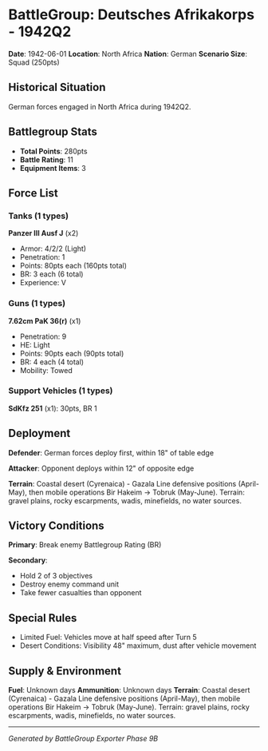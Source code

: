 # BattleGroup: Deutsches Afrikakorps - 1942Q2

**Date**: 1942-06-01
**Location**: North Africa
**Nation**: German
**Scenario Size**: Squad (250pts)

## Historical Situation

German forces engaged in North Africa during 1942Q2.

## Battlegroup Stats

- **Total Points**: 280pts
- **Battle Rating**: 11
- **Equipment Items**: 3

## Force List

### Tanks (1 types)

**Panzer III Ausf J** (x2)
- Armor: 4/2/2 (Light)
- Penetration: 1
- Points: 80pts each (160pts total)
- BR: 3 each (6 total)
- Experience: V

### Guns (1 types)

**7.62cm PaK 36(r)** (x1)
- Penetration: 9
- HE: Light
- Points: 90pts each (90pts total)
- BR: 4 each (4 total)
- Mobility: Towed

### Support Vehicles (1 types)

**SdKfz 251** (x1): 30pts, BR 1

## Deployment

**Defender**: German forces deploy first, within 18" of table edge

**Attacker**: Opponent deploys within 12" of opposite edge

**Terrain**: Coastal desert (Cyrenaica) - Gazala Line defensive positions (April-May), then mobile operations Bir Hakeim → Tobruk (May-June). Terrain: gravel plains, rocky escarpments, wadis, minefields, no water sources.

## Victory Conditions

**Primary**: Break enemy Battlegroup Rating (BR)

**Secondary**:
- Hold 2 of 3 objectives
- Destroy enemy command unit
- Take fewer casualties than opponent

## Special Rules

- Limited Fuel: Vehicles move at half speed after Turn 5
- Desert Conditions: Visibility 48" maximum, dust after vehicle movement

## Supply & Environment

**Fuel**: Unknown days
**Ammunition**: Unknown days
**Terrain**: Coastal desert (Cyrenaica) - Gazala Line defensive positions (April-May), then mobile operations Bir Hakeim → Tobruk (May-June). Terrain: gravel plains, rocky escarpments, wadis, minefields, no water sources.

---

*Generated by BattleGroup Exporter Phase 9B*
